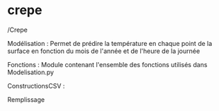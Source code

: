 # crepe
/Crepe 

Modélisation : 
    Permet de prédire la température en chaque point de la surface en fonction du mois de l'année et de l'heure de la journée 


Fonctions :
    Module contenant l'ensemble des fonctions utilisés dans Modelisation.py


ConstructionsCSV : 



Remplissage 
